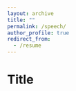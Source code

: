 ```yaml
---
layout: archive
title: ""
permalink: /speech/
author_profile: true
redirect_from:
  - /resume
---
```


Title
======

